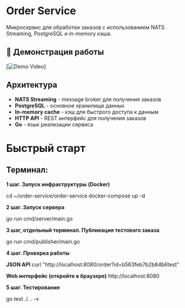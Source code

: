 # Order Service

Микросервис для обработки заказов с использованием NATS Streaming, PostgreSQL и in-memory кэша.

## 🎥 Демонстрация работы

[![Demo Video](https://drive.google.com/file/d/1eDW5A7ShX4sErvBQeqaUmQlxfMxl3_Ch/view?usp=sharing)]

## Архитектура

- **NATS Streaming** - message broker для получения заказов
- **PostgreSQL** - основное хранилище данных  
- **In-memory cache** - кэш для быстрого доступа к данным
- **HTTP API** - REST интерфейс для получения заказов
- **Go** - язык реализации сервиса

# Быстрый старт

## Терминал:

**1 шаг. Запуск инфраструктуры (Docker)**

cd ~/order-service/order-service
docker-compose up -d

**2 шаг. Запуск сервера**

go run cmd/server/main.go

**3 шаг, отдельный терминал. Публикация тестового заказа**

go run cmd/publisher/main.go

**4 шаг. Проверка работы**

**JSON API**
curl "http://localhost:8080/order?id=b563feb7b2b84b6test"

**Web интерфейс (откройте в браузере)**
http://localhost:8080


**5 шаг. Тестирование**

go test ./... -v
